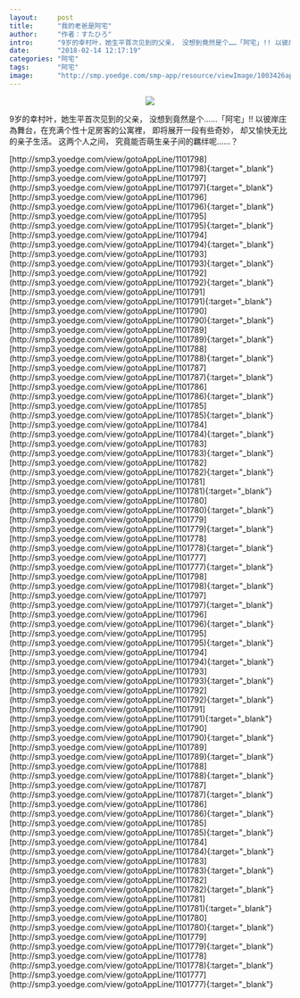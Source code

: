 ```yaml
---
layout:     post
title:      "我的老爸是阿宅"
author:     "作者：すたひろ"
intro:      "9岁的幸村叶，她生平首次见到的父亲， 没想到竟然是个……「阿宅」!! 以彼岸庄為舞台，在充满个性十足房客的公寓裡， 即将展开一段有些奇妙， 却又愉快无比的亲子生活。 这两个人之间， 究竟能否萌生亲子间的羈绊呢……？"
date:       "2018-02-14 12:17:19"
categories: "阿宅"
tags:       "阿宅"
image:      "http://smp.yoedge.com/smp-app/resource/viewImage/1003426appline.png"
---
```

<div style="text-align: center">
<p><img src="http://smp.yoedge.com/smp-app/resource/viewImage/1003426appline.png"/></p>
</div>
<p class="post-meta">
<span>9岁的幸村叶，她生平首次见到的父亲， 没想到竟然是个……「阿宅」!! 以彼岸庄為舞台，在充满个性十足房客的公寓裡， 即将展开一段有些奇妙， 却又愉快无比的亲子生活。 这两个人之间， 究竟能否萌生亲子间的羈绊呢……？</span>
</p>
[http://smp3.yoedge.com/view/gotoAppLine/1101798](http://smp3.yoedge.com/view/gotoAppLine/1101798){:target="_blank"}
[http://smp3.yoedge.com/view/gotoAppLine/1101797](http://smp3.yoedge.com/view/gotoAppLine/1101797){:target="_blank"}
[http://smp3.yoedge.com/view/gotoAppLine/1101796](http://smp3.yoedge.com/view/gotoAppLine/1101796){:target="_blank"}
[http://smp3.yoedge.com/view/gotoAppLine/1101795](http://smp3.yoedge.com/view/gotoAppLine/1101795){:target="_blank"}
[http://smp3.yoedge.com/view/gotoAppLine/1101794](http://smp3.yoedge.com/view/gotoAppLine/1101794){:target="_blank"}
[http://smp3.yoedge.com/view/gotoAppLine/1101793](http://smp3.yoedge.com/view/gotoAppLine/1101793){:target="_blank"}
[http://smp3.yoedge.com/view/gotoAppLine/1101792](http://smp3.yoedge.com/view/gotoAppLine/1101792){:target="_blank"}
[http://smp3.yoedge.com/view/gotoAppLine/1101791](http://smp3.yoedge.com/view/gotoAppLine/1101791){:target="_blank"}
[http://smp3.yoedge.com/view/gotoAppLine/1101790](http://smp3.yoedge.com/view/gotoAppLine/1101790){:target="_blank"}
[http://smp3.yoedge.com/view/gotoAppLine/1101789](http://smp3.yoedge.com/view/gotoAppLine/1101789){:target="_blank"}
[http://smp3.yoedge.com/view/gotoAppLine/1101788](http://smp3.yoedge.com/view/gotoAppLine/1101788){:target="_blank"}
[http://smp3.yoedge.com/view/gotoAppLine/1101787](http://smp3.yoedge.com/view/gotoAppLine/1101787){:target="_blank"}
[http://smp3.yoedge.com/view/gotoAppLine/1101786](http://smp3.yoedge.com/view/gotoAppLine/1101786){:target="_blank"}
[http://smp3.yoedge.com/view/gotoAppLine/1101785](http://smp3.yoedge.com/view/gotoAppLine/1101785){:target="_blank"}
[http://smp3.yoedge.com/view/gotoAppLine/1101784](http://smp3.yoedge.com/view/gotoAppLine/1101784){:target="_blank"}
[http://smp3.yoedge.com/view/gotoAppLine/1101783](http://smp3.yoedge.com/view/gotoAppLine/1101783){:target="_blank"}
[http://smp3.yoedge.com/view/gotoAppLine/1101782](http://smp3.yoedge.com/view/gotoAppLine/1101782){:target="_blank"}
[http://smp3.yoedge.com/view/gotoAppLine/1101781](http://smp3.yoedge.com/view/gotoAppLine/1101781){:target="_blank"}
[http://smp3.yoedge.com/view/gotoAppLine/1101780](http://smp3.yoedge.com/view/gotoAppLine/1101780){:target="_blank"}
[http://smp3.yoedge.com/view/gotoAppLine/1101779](http://smp3.yoedge.com/view/gotoAppLine/1101779){:target="_blank"}
[http://smp3.yoedge.com/view/gotoAppLine/1101778](http://smp3.yoedge.com/view/gotoAppLine/1101778){:target="_blank"}
[http://smp3.yoedge.com/view/gotoAppLine/1101777](http://smp3.yoedge.com/view/gotoAppLine/1101777){:target="_blank"}
[http://smp3.yoedge.com/view/gotoAppLine/1101798](http://smp3.yoedge.com/view/gotoAppLine/1101798){:target="_blank"}
[http://smp3.yoedge.com/view/gotoAppLine/1101797](http://smp3.yoedge.com/view/gotoAppLine/1101797){:target="_blank"}
[http://smp3.yoedge.com/view/gotoAppLine/1101796](http://smp3.yoedge.com/view/gotoAppLine/1101796){:target="_blank"}
[http://smp3.yoedge.com/view/gotoAppLine/1101795](http://smp3.yoedge.com/view/gotoAppLine/1101795){:target="_blank"}
[http://smp3.yoedge.com/view/gotoAppLine/1101794](http://smp3.yoedge.com/view/gotoAppLine/1101794){:target="_blank"}
[http://smp3.yoedge.com/view/gotoAppLine/1101793](http://smp3.yoedge.com/view/gotoAppLine/1101793){:target="_blank"}
[http://smp3.yoedge.com/view/gotoAppLine/1101792](http://smp3.yoedge.com/view/gotoAppLine/1101792){:target="_blank"}
[http://smp3.yoedge.com/view/gotoAppLine/1101791](http://smp3.yoedge.com/view/gotoAppLine/1101791){:target="_blank"}
[http://smp3.yoedge.com/view/gotoAppLine/1101790](http://smp3.yoedge.com/view/gotoAppLine/1101790){:target="_blank"}
[http://smp3.yoedge.com/view/gotoAppLine/1101789](http://smp3.yoedge.com/view/gotoAppLine/1101789){:target="_blank"}
[http://smp3.yoedge.com/view/gotoAppLine/1101788](http://smp3.yoedge.com/view/gotoAppLine/1101788){:target="_blank"}
[http://smp3.yoedge.com/view/gotoAppLine/1101787](http://smp3.yoedge.com/view/gotoAppLine/1101787){:target="_blank"}
[http://smp3.yoedge.com/view/gotoAppLine/1101786](http://smp3.yoedge.com/view/gotoAppLine/1101786){:target="_blank"}
[http://smp3.yoedge.com/view/gotoAppLine/1101785](http://smp3.yoedge.com/view/gotoAppLine/1101785){:target="_blank"}
[http://smp3.yoedge.com/view/gotoAppLine/1101784](http://smp3.yoedge.com/view/gotoAppLine/1101784){:target="_blank"}
[http://smp3.yoedge.com/view/gotoAppLine/1101783](http://smp3.yoedge.com/view/gotoAppLine/1101783){:target="_blank"}
[http://smp3.yoedge.com/view/gotoAppLine/1101782](http://smp3.yoedge.com/view/gotoAppLine/1101782){:target="_blank"}
[http://smp3.yoedge.com/view/gotoAppLine/1101781](http://smp3.yoedge.com/view/gotoAppLine/1101781){:target="_blank"}
[http://smp3.yoedge.com/view/gotoAppLine/1101780](http://smp3.yoedge.com/view/gotoAppLine/1101780){:target="_blank"}
[http://smp3.yoedge.com/view/gotoAppLine/1101779](http://smp3.yoedge.com/view/gotoAppLine/1101779){:target="_blank"}
[http://smp3.yoedge.com/view/gotoAppLine/1101778](http://smp3.yoedge.com/view/gotoAppLine/1101778){:target="_blank"}
[http://smp3.yoedge.com/view/gotoAppLine/1101777](http://smp3.yoedge.com/view/gotoAppLine/1101777){:target="_blank"}


